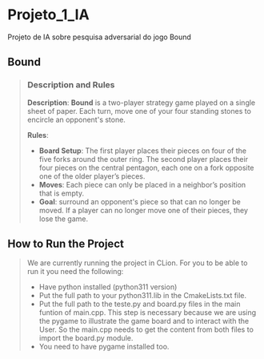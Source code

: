 # Projeto_1_IA
Projeto de IA sobre pesquisa adversarial do jogo Bound 

## Bound

>### Description and Rules
>**Description**: **Bound** is a two-player strategy game played on a single sheet of
   paper. Each turn, move one of your four standing stones to encircle an opponent's
   stone.
> 
>**Rules**:
> - **Board Setup**: The first player places their pieces on four of the five forks around
    the outer ring. The second player places their four pieces on the central
    pentagon, each one on a fork opposite one of the older player’s pieces. 
> - **Moves**: Each piece can only be placed in a neighbor’s position that is empty. 
> - **Goal**: surround an opponent's piece so that can no longer be moved. If a player
    can no longer move one of their pieces, they lose the game.


## How to Run the Project
> We are currently running the project in CLion. For you to be able to run it you need the following:
>  - Have python installed (python311 version)
>  - Put the full path to your python311.lib in the CmakeLists.txt file.
>  - Put the full path to the teste.py and board.py files in the main funtion of main.cpp. This step is necessary because we are using the pygame to illustrate the game board and to interact with the User. So the main.cpp needs to get the content from both files to import the board.py module.
>  - You need to have pygame installed too.